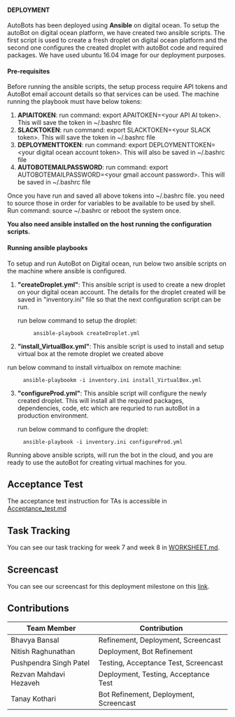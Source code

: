 #### DEPLOYMENT 

AutoBots has been deployed using **Ansible** on digital ocean. To setup the autoBot on digital ocean platform, we have created two ansible
scripts. The first script is used to create a fresh droplet on digital ocean platform and the second one configures the created droplet
with autoBot code and required packages. We have used ubuntu 16.04 image for our deployment purposes.

#### Pre-requisites

Before running the ansible scripts, the setup process require API tokens and AutoBot email account details so that services can be used.
The machine running the playbook must have below tokens:

1. **APIAITOKEN**: run command: export APAITOKEN=&lt;your API AI token&gt;. This will save the token in ~/.bashrc file
2. **SLACKTOKEN**: run command: export SLACKTOKEN=&lt;your SLACK token&gt;. This will save the token in ~/.bashrc file
3. **DEPLOYMENTTOKEN**: run command: export DEPLOYMENTTOKEN=&lt;your digital ocean account token&gt;. This will also be saved in ~/.bashrc file
4. **AUTOBOTEMAILPASSWORD**: run command: export AUTOBOTEMAILPASSWORD=&lt;your gmail account password&gt;. This will be saved in ~/.bashrc file

Once you have run and saved all above tokens into ~/.bashrc file. you need to source those in order for variables to be available to be used by shell.
Run command: source ~/.bashrc or reboot the system once.

**You also need ansible installed on the host running the configuration scripts.**

#### Running ansible playbooks

To setup and run AutoBot on Digital ocean, run below two ansible scripts on the machine where ansible is configured.

1. **"createDroplet.yml"**: This ansible script is used to create a new droplet on your digital ocean account. The details for the droplet created
                            will be saved in "inventory.ini" file so that the next configuration script can be run.
                            
   run below command to setup the droplet:
   
   ```
        ansible-playbook createDroplet.yml
   ```     
   
 2. **"install_VirtualBox.yml"**: This ansible script is used to install and setup virtual box at the remote droplet we created above
                            
   run below command to install virtualbox on remote machine:
   
   ```
        ansible-playbookm -i inventory.ini install_VirtualBox.yml
   ```   
   
 3. **"configureProd.yml"**: This ansible script will configure the newly created droplet. This will install all the required packages,
                              dependencies, code, etc which are requried to run autoBot in a production environment.
       
       run below command to configure the droplet:
   
   ```
        ansible-playbook -i inventory.ini configureProd.yml
   ```                               
                 
 
 Running above ansible scripts, will run the bot in the cloud, and you are ready to use the autoBot for creating virtual machines for you.  
 ## Acceptance Test
 
 The acceptance test instruction for TAs is accessible in [Acceptance_test.md](https://github.ncsu.edu/bbansal/AutoBots/blob/master/Docs/Acceptance_Test.md)
 
 ## Task Tracking
 
 You can see our task tracking for week 7 and week 8 in [WORKSHEET.md](https://github.ncsu.edu/bbansal/AutoBots/blob/master/Docs/WORKSHEET.md).  
 
 ## Screencast  
 
 You can see our screencast for this deployment milestone on this [link](https://github.ncsu.edu/bbansal/AutoBots).  
 
 
 ## Contributions

| Team Member   | Contribution   
| ------------- | ------------ 
| Bhavya Bansal      |  Refinement, Deployment, Screencast      
| Nitish Raghunathan     |    Deployment, Bot Refinement
| Pushpendra Singh Patel |    Testing, Acceptance Test, Screencast
| Rezvan Mahdavi Hezaveh  |   Deployment, Testing, Acceptance Test
| Tanay Kothari | Bot Refinement, Deployment, Screencast

 
 
                            
